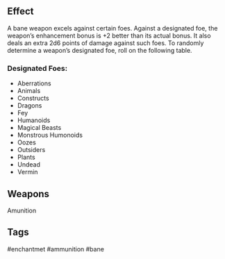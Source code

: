 ## Effect
A bane weapon excels against certain foes. Against a designated foe, the weapon’s enhancement bonus is +2 better than its actual bonus. It also deals an extra 2d6 points of damage against such foes. To randomly determine a weapon’s designated foe, roll on the following table.

### Designated Foes:
- Aberrations
- Animals
- Constructs
- Dragons
- Fey
- Humanoids
- Magical Beasts
- Monstrous Humonoids
- Oozes
- Outsiders
- Plants
- Undead
- Vermin

## Weapons
Amunition

## Tags
#enchantmet #ammunition #bane